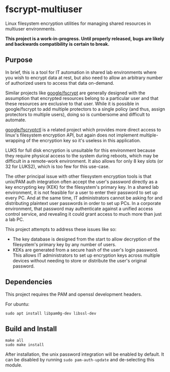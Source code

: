 # fscrypt-multiuser
Linux filesystem encryption utilities for managing shared resources in multiuser environments.

**This project is a work-in-progress. Until properly released, bugs are likely and backwards compatibility is certain to break.**

## Purpose
In brief, this is a tool for IT automation in shared lab environments where you wish to encrypt data at rest, but also need to allow an arbitrary number of authorized users to access that data on-demand.

Similar projects like [google/fscrypt](https://github.com/google/fscrypt) are generally designed with the assumption that encrypted resources belong to a particular user and that these resources are exclusive to that user. While it is possible in google/fscrypt to add multiple protectors to a single policy (and thus, assign protectors to multiple users), doing so is cumbersome and difficult to automate.

[google/fscryptctl](https://github.com/google/fscryptctl) is a related project which provides more direct access to linux's filesystem encryption API, but again does not implement multiple-wrapping of the encryption key so it's useless in this application.

LUKS for full disk encryption is unsuitable for this environment because they require physical access to the system during reboots, which may be difficult in a remote-work environment. It also allows for only 8 key slots (or 32 for LUKS2), which is too few for this use-case.

The other principal issue with other filesystem encryption tools is that unix/PAM auth integration often accept the user's password directly as a key encrypting key (KEK) for the filesystem's primary key. In a shared lab environment, it is not feasible for a user to enter their password to set up every PC. And at the same time, IT administrators cannot be asking for and distributing plaintext user passwords in order to set up PCs. In a corporate environment, that password may authenticate against a unified access control service, and revealing it could grant access to much more than just a lab PC.

This project attempts to address these issues like so:
- The key database is designed from the start to allow decryption of the filesystem's primary key by any number of users.
- KEKs are generated from a secure hash of the user's login password. This allows IT administrators to set up encryption keys across multiple devices without needing to store or distribute the user's original password.

## Dependencies
This project requires the PAM and openssl development headers.

For ubuntu:
```
sudo apt install libpam0g-dev libssl-dev
```

## Build and Install
```
make all
sudo make install
```

After installation, the unix password integration will be enabled by default. It can be disabled by running `sudo pam-auth-update` and de-selecting this module.
